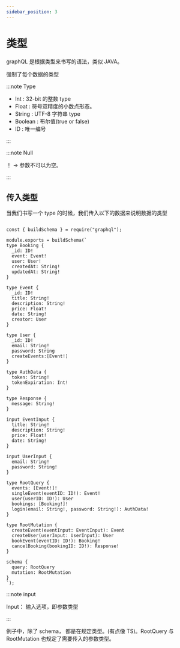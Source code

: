 ```yaml
---
sidebar_position: 3
---
```


# 类型

graphQL 是根据类型来书写的语法，类似 JAVA。

强制了每个数据的类型

:::note Type

- Int : 32-bit 的整数 type
- Float : 符号双精度的小数点形态。
- String : UTF-8 字符串 type
- Boolean : 布尔值(true or false)
- ID : 唯一编号

:::

:::note Null

！ -> 参数不可以为空。

:::

## 传入类型

当我们书写一个 type 的时候，我们传入以下的数据来说明数据的类型

```JS

const { buildSchema } = require("graphql");

module.exports = buildSchema(`
type Booking {
  _id: ID!
  event: Event!
  user: User!
  createdAt: String!
  updatedAt: String!
}

type Event {
  _id: ID!
  title: String!
  description: String!
  price: Float!
  date: String!
  creator: User
}

type User {
  _id: ID!
  email: String!
  password: String
  createEvents:[Event!]
}

type AuthData {
  token: String!
  tokenExpiration: Int!
}

type Response {
  message: String!
}

input EventInput {
  title: String!
  description: String!
  price: Float!
  date: String!
}

input UserInput {
  email: String!
  password: String!
}

type RootQuery {
  events: [Event!]!
  singleEvent(eventID: ID!): Event!
  user(userID: ID!): User
  bookings: [Booking!]!
  login(email: String!, password: String!): AuthData!
}

type RootMutation {
  createEvent(eventInput: EventInput): Event
  createUser(userInput: UserInput): User
  bookEvent(eventID: ID!): Booking!
  cancelBooking(bookingID: ID!): Response!
}

schema {
  query: RootQuery
  mutation: RootMutation
}
`);

```

:::note input

Input： 输入选项，即参数类型

:::

例子中，除了 schema， 都是在规定类型。(有点像 TS)。RootQuery 与 RootMutation 也规定了需要传入的参数类型。

